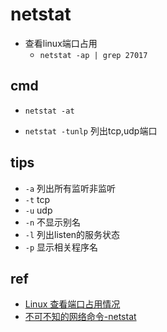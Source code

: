 
# netstat

+ 查看linux端口占用
    + `netstat -ap | grep 27017`

## cmd
+ `netstat -at`

+ `netstat -tunlp` 列出tcp,udp端口

## tips

+ `-a` 列出所有监听非监听
+ `-t` tcp
+ `-u` udp
+ `-n` 不显示别名
+ `-l` 列出listen的服务状态
+ `-p` 显示相关程序名

## ref
+ [Linux 查看端口占用情况](https://www.runoob.com/w3cnote/linux-check-port-usage.html)
+ [不可不知的网络命令-netstat](https://zhuanlan.zhihu.com/p/69862354)
